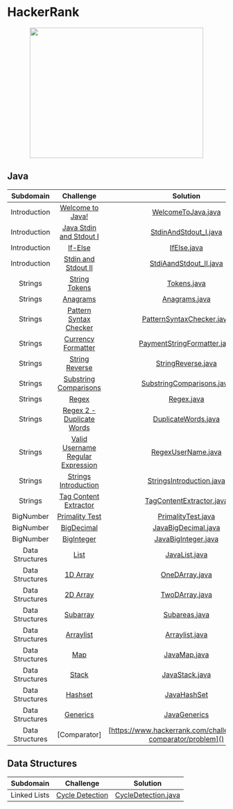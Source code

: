 # HackerRank

<a href="https://www.hackerrank.com/kawtharmujahed?hr_r=1">
<p align="center">
<img src="https://user-images.githubusercontent.com/29129003/96599001-206aed80-12f8-11eb-9cbf-9ab1eca1f8f5.png" width="400" height="300" url="https://www.hackerrank.com/kawtharmujahed?hr_r=1">
</p>
</a>


## Java

| Subdomain       | Challenge        |  Solution |
| :-------------: |:--------------:   | :-------:|
| Introduction    |[Welcome to Java!](https://www.hackerrank.com/challenges/welcome-to-java/problem)|[WelcomeToJava.java](https://github.com/kaltamimi/HackerRank/blob/master/src/Java/Introduction/WelcomeToJava.java)|
| Introduction    |[Java Stdin and Stdout I](https://www.hackerrank.com/challenges/java-stdin-and-stdout-1/problem)|[StdinAndStdout_I.java](https://github.com/kaltamimi/HackerRank/blob/master/src/Java/Introduction/StdinAndStdout_I.java)|
| Introduction    |[If-Else](https://www.hackerrank.com/challenges/java-if-else/submissions/code/19821666)|[IfElse.java](https://github.com/kaltamimi/HackerRank/blob/master/src/Java/Introduction/IfElse.java)|
| Introduction    |[Stdin and Stdout II](https://www.hackerrank.com/challenges/java-stdin-stdout/problem)|[StdiAandStdout_II.java](https://github.com/kaltamimi/HackerRank/blob/master/src/Java/Introduction/StdiAandStdout_II.java)|
| Strings         |[String Tokens](https://www.hackerrank.com/challenges/java-string-tokens/problem?h_r=internal-search)|[Tokens.java](https://github.com/kaltamimi/HackerRank/blob/master/src/Java/Strings/Tokens.java)|
| Strings         |[Anagrams](https://www.hackerrank.com/challenges/java-anagrams/problem?h_r=internal-search)|[Anagrams.java](https://github.com/kaltamimi/HackerRank/blob/master/src/Java/Strings/Anagrams.java)|
| Strings         |[Pattern Syntax Checker](https://www.hackerrank.com/challenges/pattern-syntax-checker/problem?h_r=internal-search)|[PatternSyntaxChecker.java](https://github.com/kaltamimi/HackerRank/blob/master/src/Java/Strings/PatternSyntaxChecker.java)|
| Strings         |[Currency Formatter](https://www.hackerrank.com/challenges/java-currency-formatter/problem?h_r=internal-search)|[PaymentStringFormatter.java](https://github.com/kaltamimi/HackerRank/blob/master/src/Java/Strings/PaymentStringFormatter.java)|
| Strings         |[String Reverse](https://www.hackerrank.com/challenges/java-string-reverse/problem?h_r=internal-search)|[StringReverse.java](https://github.com/kaltamimi/HackerRank/blob/master/src/Java/Strings/StringReverse.java)|
| Strings         |[Substring Comparisons](https://www.hackerrank.com/challenges/java-string-compare/problem?h_r=internal-search)|[SubstringComparisons.java](https://github.com/kaltamimi/HackerRank/blob/master/src/Java/Strings/SubstringComparisons.java)|
| Strings         |[Regex](https://www.hackerrank.com/challenges/java-regex/problem)|[Regex.java](https://github.com/kaltamimi/HackerRank/blob/master/src/Java/Strings/Regex.java)|
| Strings         |[Regex 2 - Duplicate Words](https://www.hackerrank.com/challenges/duplicate-word/problem)|[DuplicateWords.java](https://github.com/kaltamimi/HackerRank/blob/master/src/Java/Strings/DuplicateWords.java)|
| Strings         |[Valid Username Regular Expression](https://www.hackerrank.com/challenges/valid-username-checker/problem)|[RegexUserName.java](https://github.com/kaltamimi/HackerRank/blob/master/src/Java/Strings/RegexUserName.java)|
| Strings         |[Strings Introduction](https://www.hackerrank.com/challenges/java-strings-introduction/problem)|[StringsIntroduction.java](https://github.com/kaltamimi/HackerRank/blob/master/src/Java/Strings/StringsIntroduction.java)|
| Strings         |[Tag Content Extractor](https://www.hackerrank.com/challenges/tag-content-extractor/problem)|[TagContentExtractor.java](https://github.com/kaltamimi/HackerRank/blob/master/src/Java/Strings/TagContentExtractor.java)|
| BigNumber       |[Primality Test](https://www.hackerrank.com/challenges/java-primality-test/problem)|[PrimalityTest.java](https://github.com/kaltamimi/HackerRank/blob/master/src/Java/BigNumber/PrimalityTest.java)|
| BigNumber       |[BigDecimal](https://www.hackerrank.com/challenges/java-bigdecimal/problem)|[JavaBigDecimal.java](https://github.com/kaltamimi/HackerRank/blob/master/src/Java/BigNumber/JavaBigDecimal.java)|
| BigNumber       |[BigInteger](https://www.hackerrank.com/challenges/java-biginteger/problem)|[JavaBigInteger.java](https://github.com/kaltamimi/HackerRank/blob/master/src/Java/BigNumber/JavaBigInteger.java)|
| Data Structures |[List](https://www.hackerrank.com/challenges/java-list/problem)|[JavaList.java](https://github.com/kaltamimi/HackerRank/blob/master/src/Java/DataStructures/JavaList.java)|
| Data Structures |[1D Array](https://www.hackerrank.com/challenges/java-1d-array-introduction/problem)|[OneDArray.java](https://github.com/kaltamimi/HackerRank/blob/master/src/Java/DataStructures/OneDArray.java)|
| Data Structures |[2D Array](https://www.hackerrank.com/challenges/java-2d-array/problem)|[TwoDArray.java](https://github.com/kaltamimi/HackerRank/blob/master/src/Java/DataStructures/TwoDArray.java)|
| Data Structures |[Subarray](https://www.hackerrank.com/challenges/java-negative-subarray/problem)|[Subareas.java](https://github.com/kaltamimi/HackerRank/blob/master/src/Java/DataStructures/Subareas.java)|
| Data Structures |[Arraylist](https://www.hackerrank.com/challenges/java-arraylist/problem)|[Arraylist.java](https://github.com/kaltamimi/HackerRank/blob/master/src/Java/DataStructures/Arraylist.java)|
| Data Structures |[Map](https://www.hackerrank.com/challenges/phone-book/problem?h_r=profile)|[JavaMap.java](https://github.com/kaltamimi/HackerRank/blob/master/src/Java/DataStructures/JavaMap.java)|
| Data Structures |[Stack](https://www.hackerrank.com/challenges/java-stack/problem)|[JavaStack.java](https://github.com/kaltamimi/HackerRank/blob/master/src/Java/DataStructures/JavaStack.java) |
| Data Structures |[Hashset](https://www.hackerrank.com/challenges/java-hashset/problem?h_r=next-challenge&h_v=zen&isFullScreen=false)|[JavaHashSet](https://github.com/kaltamimi/HackerRank/blob/master/src/Java/DataStructures/JavaHashSet.java)|
| Data Structures |[Generics](https://www.hackerrank.com/challenges/java-generics/problem)|[JavaGenerics](https://github.com/kaltamimi/HackerRank/blob/master/src/Java/DataStructures/JavaGenerics.java)|
| Data Structures |[Comparator] |[https://www.hackerrank.com/challenges/java-comparator/problem]()|

## Data Structures

| Subdomain       | Challenge        |  Solution |
| :-------------: |:--------------:   | :-------:|
| Linked Lists |[Cycle Detection](https://www.hackerrank.com/challenges/detect-whether-a-linked-list-contains-a-cycle/problem)|[CycleDetection.java](https://github.com/kaltamimi/HackerRank/blob/master/src/DataStructures/LinkedLists/CycleDetection.java)|
